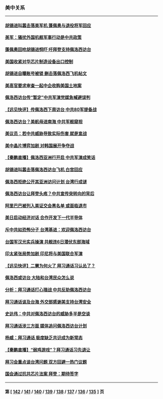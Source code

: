 ### 美中关系
---
#### [胡锡进叫嚣击落美军机 蓬佩奥与退役将军回应](../../pages/nf1412576/n13792323.md) 
#### [美军：骚扰外国机舰军事行动是中共政策](../../pages/nf1412576/n13791118.md) 
#### [蓬佩奥回呛胡锡进恫吓 吁拜登支持佩洛西访台](../../pages/nf1412576/n13792406.md) 
#### [美国收紧对华芯片制造设备出口控制](../../pages/nf1412576/n13792386.md) 
#### [胡锡进自曝账号被锁 删击落佩洛西飞机帖文](../../pages/nf1412576/n13792300.md) 
#### [美高官要求审查一起中企收购美国土地案](../../pages/nf1412576/n13792327.md) 
#### [佩洛西访台传“暂定”中共军演党媒急喊避误判](../../pages/nf1412576/n13792167.md) 
#### [【远见快评】传佩洛西下周访台 中共80军提备战](../../pages/nf1412576/n13791956.md) 
#### [佩洛西访台？美航母进南海 中共军舰窥视](../../pages/nf1412576/n13791879.md) 
#### [美议员：若中共威胁导致实际伤害 就是宣战](../../pages/nf1412576/n13791928.md) 
#### [美中晶片博弈加剧 对韩国展开争夺战](../../pages/nf1412576/n13792007.md) 
#### [【秦鹏直播】佩洛西亚洲行开启 中共军演成笑话](../../pages/nf1412576/n13791934.md) 
#### [胡锡进叫嚣击落佩洛西访台飞机 白宫回应](../../pages/nf1412576/n13791905.md) 
#### [佩洛西拒绝公开其亚洲访问计划 台湾行成谜](../../pages/nf1412576/n13791864.md) 
#### [佩洛西访台让拜登头疼？中共宣传突转向的背后](../../pages/nf1412576/n13791847.md) 
#### [阿里巴巴被列入美证交会黑名单 或面临退市](../../pages/nf1412576/n13791857.md) 
#### [美日启动经济对话 合作开发下一代半导体](../../pages/nf1412576/n13791852.md) 
#### [斥中共如恐怖分子 台湾基进：欢迎佩洛西访台](../../pages/nf1412576/n13791723.md) 
#### [台国军汉光实兵操演 共舰连6日潜伏东部海域](../../pages/nf1412576/n13791657.md) 
#### [印太紧张局势加剧 印尼将与美国联合军演](../../pages/nf1412576/n13791809.md) 
#### [【远见快评】二舅为何火了 拜习通话习认怂了？](../../pages/nf1412576/n13791431.md) 
#### [佩洛西或访台 大陆和台湾民众怎么说](../../pages/nf1412576/n13791691.md) 
#### [分析：拜习通话打心理战 中共反助佩洛西访台](../../pages/nf1412576/n13791491.md) 
#### [拜习通话谈及台海 外交部感谢美支持台湾安全](../../pages/nf1412576/n13791362.md) 
#### [史达伟：中共对佩洛西访台的威胁多半是空谈](../../pages/nf1412576/n13791358.md) 
#### [拜习通话涉三方面 媒体追问佩洛西访台计划](../../pages/nf1412576/n13791239.md) 
#### [杨威：拜习通话 极度缺乏共识成为新常态](../../pages/nf1412576/n13791147.md) 
#### [【秦鹏直播】“弱鸡游戏”？拜习通话习先退让](../../pages/nf1412576/n13791189.md) 
#### [拜习会重点谈台湾问题 双方回避一热门议题](../../pages/nf1412576/n13791175.md) 
#### [国会通过抗共芯片法案 拜登：期待签字](../../pages/nf1412576/n13791153.md) 

---
#### 第 [ [142](./142.md) / [141](./141.md) / [140](./140.md) / [139](./139.md) / [138](./138.md) / [137](./137.md) / [136](./136.md) / [135](./135.md) ] 页

